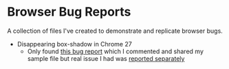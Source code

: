 # Browser Bug Reports

A collection of files I've created to demonstrate and replicate browser bugs.

* Disappearing box-shadow in Chrome 27 
  * Only found [this bug report](https://code.google.com/p/chromium/issues/detail?id=242632) which I commented and shared my sample file but real issue I had was [reported separately](https://code.google.com/p/chromium/issues/detail?id=242624)
